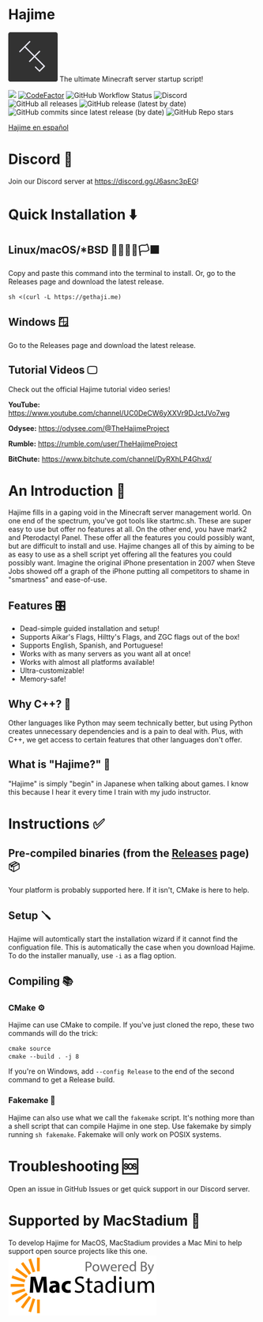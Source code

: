 # Hajime 
<img src="HJ.png" alt="Hajime logo" width="100"/>
The ultimate Minecraft server startup script!

[![](https://tokei.rs/b1/github/Slackadays/Hajime?category=lines)](https://github.com/Slackadays/Hajime)
[![CodeFactor](https://www.codefactor.io/repository/github/slackadays/hajime/badge)](https://www.codefactor.io/repository/github/slackadays/hajime)
![GitHub Workflow Status](https://img.shields.io/github/workflow/status/Slackadays/Hajime/CI)
![Discord](https://img.shields.io/discord/891817791525629952?color=blue&logo=Discord)
![GitHub all releases](https://img.shields.io/github/downloads/slackadays/hajime/total)
![GitHub release (latest by date)](https://img.shields.io/github/v/release/slackadays/hajime)
![GitHub commits since latest release (by date)](https://img.shields.io/github/commits-since/slackadays/hajime/latest)
![GitHub Repo stars](https://img.shields.io/github/stars/slackadays/hajime?style=social)

[Hajime en español](README_es.md)

# Discord 💬
Join our Discord server at https://discord.gg/J6asnc3pEG!

# Quick Installation ⬇️
## Linux/macOS/\*BSD 🐧🍎👿🐡🏳‍🟧‍
Copy and paste this command into the terminal to install. Or, go to the Releases page and download the latest release.
```
sh <(curl -L https://gethaji.me)
```

## Windows 🪟
Go to the Releases page and download the latest release.

## Tutorial Videos 🖵

Check out the official Hajime tutorial video series!

**YouTube:** https://www.youtube.com/channel/UC0DeCW6yXXVr9DJctJVo7wg

**Odysee:** https://odysee.com/@TheHajimeProject

**Rumble:** https://rumble.com/user/TheHajimeProject

**BitChute:** https://www.bitchute.com/channel/DyRXhLP4Ghxd/

# An Introduction 👋
Hajime fills in a gaping void in the Minecraft server management world. On one end of the spectrum, you've got tools like startmc.sh. These are super easy to use but offer no features at all. On the other end, you have mark2 and Pterodactyl Panel. These offer all the features you could possibly want, but are difficult to install and use. Hajime changes all of this by aiming to be as easy to use as a shell script yet offering all the features you could possibly want. Imagine the original iPhone presentation in 2007 when Steve Jobs showed off a graph of the iPhone putting all competitors to shame in "smartness" and ease-of-use.

## Features 🎛️
- Dead-simple guided installation and setup!
- Supports Aikar's Flags, Hiltty's Flags, and ZGC flags out of the box!
- Supports English, Spanish, and Portuguese!
- Works with as many servers as you want all at once!
- Works with almost all platforms available!
- Ultra-customizable!
- Memory-safe!

## Why C++? 🤷
Other languages like Python may seem technically better, but using Python creates unnecessary dependencies and is a pain to deal with. Plus, with C++, we get access to certain features that other languages don't offer.

## What is "Hajime?" 🙋
"Hajime" is simply "begin" in Japanese when talking about games. I know this because I hear it every time I train with my judo instructor.

# Instructions ✅

## Pre-compiled binaries (from the [Releases](https://github.com/Slackadays/Hajime/releases) page) 📦
Your platform is probably supported here. If it isn't, CMake is here to help.

## Setup 🪛
Hajime will automtically start the installation wizard if it cannot find the configuation file. This is automatically the case when you download Hajime. To do the installer manually, use `-i` as a flag option.

## Compiling 📚

### CMake ⚙️
Hajime can use CMake to compile. If you've just cloned the repo, these two commands will do the trick:
```
cmake source
cmake --build . -j 8
```
If you're on Windows, add `--config Release` to the end of the second command to get a Release build.

### Fakemake 🤫
Hajime can also use what we call the `fakemake` script. It's nothing more than a shell script that can compile Hajime in one step. Use fakemake by simply running
`sh fakemake`. Fakemake will only work on POSIX systems.
   
# Troubleshooting 🆘
Open an issue in GitHub Issues or get quick support in our Discord server.

# Supported by MacStadium 🍎
To develop Hajime for MacOS, MacStadium provides a Mac Mini to help support open source projects like this one.
<img src="MacStadium-developerlogo.png" alt="Hajime logo" width="300px"/>
